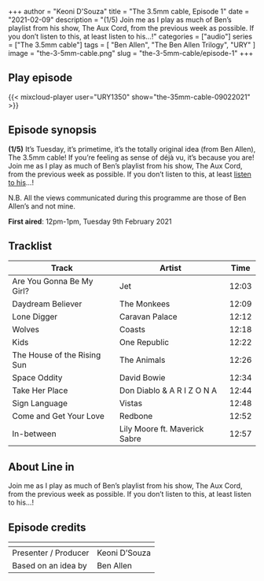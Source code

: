 +++
author = "Keoni D'Souza"
title = "The 3.5mm cable, Episode 1"
date = "2021-02-09"
description = "(1/5) Join me as I play as much of Ben’s playlist from his show, The Aux Cord, from the previous week as possible. If you don’t listen to this, at least listen to his…!"
categories = ["audio"]
series = ["The 3.5mm cable"]
tags = [
    "Ben Allen",
    "The Ben Allen Trilogy",
    "URY"
]
image = "the-3-5mm-cable.png"
slug = "the-3-5mm-cable/episode-1"
+++

## Play episode

{{< mixcloud-player user="URY1350" show="the-35mm-cable-09022021" >}}

## Episode synopsis

**(1/5)** It’s Tuesday, it’s primetime, it’s the totally original idea (from Ben Allen), The 3.5mm cable! If you’re feeling as sense of déjà vu, it’s because you are! Join me as I play as much of Ben’s playlist from his show, The Aux Cord, from the previous week as possible. If you don’t listen to this, at least [listen to his](https://ury.org.uk/schedule/shows/14044)…!

N.B. All the views communicated during this programme are those of Ben Allen’s and not mine.

**First aired**: 12pm-1pm, Tuesday 9th February 2021

## Tracklist

| Track | Artist | Time |
| --- | --- | --- |
| Are You Gonna Be My Girl?	| Jet | 12:03 |
| Daydream Believer	| The Monkees | 12:09 |
| Lone Digger | Caravan Palace | 12:12 |
| Wolves | Coasts | 12:18 |
| Kids | One Republic | 12:22 |
| The House of the Rising Sun | The Animals | 12:26 |
| Space Oddity | David Bowie | 12:34 |
| Take Her Place | Don Diablo & A R I Z O N A | 12:44 |
| Sign Language | Vistas | 12:48 |
| Come and Get Your Love | Redbone | 12:52 |
| In-between | Lily Moore ft. Maverick Sabre | 12:57 |

## About Line in

Join me as I play as much of Ben’s playlist from his show, The Aux Cord, from the previous week as possible. If you don’t listen to this, at least listen to his…!

## Episode credits

| []() | []() |
| --- | --- |
| Presenter / Producer | Keoni D’Souza |
| Based on an idea by | Ben Allen |